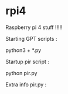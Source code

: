 # rpi4

Raspberry pi 4 stuff !!!!!

Starting GPT scripts :

python3 + *.py 

Startup pir script :

python pir.py

Extra info pir.py :


